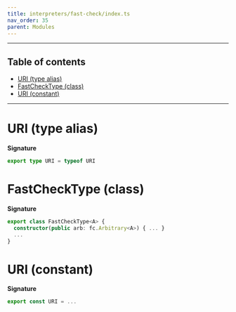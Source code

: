 ```yaml
---
title: interpreters/fast-check/index.ts
nav_order: 35
parent: Modules
---
```


---

<h2 class="text-delta">Table of contents</h2>

- [URI (type alias)](#uri-type-alias)
- [FastCheckType (class)](#fastchecktype-class)
- [URI (constant)](#uri-constant)

---

# URI (type alias)

**Signature**

```ts
export type URI = typeof URI
```

# FastCheckType (class)

**Signature**

```ts
export class FastCheckType<A> {
  constructor(public arb: fc.Arbitrary<A>) { ... }
  ...
}
```

# URI (constant)

**Signature**

```ts
export const URI = ...
```
